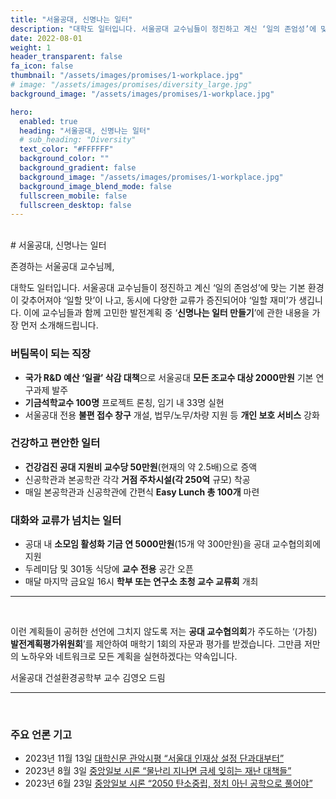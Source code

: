 ```yaml
---
title: "서울공대, 신명나는 일터"
description: "대학도 일터입니다. 서울공대 교수님들이 정진하고 계신 ‘일의 존엄성’에 맞는 기본 환경이 갖추어져야 ‘일할 맛’이 나고, 동시에 다양한 교류가 증진되어야 ‘일할 재미’가 생깁니다."
date: 2022-08-01
weight: 1
header_transparent: false
fa_icon: false
thumbnail: "/assets/images/promises/1-workplace.jpg"
# image: "/assets/images/promises/diversity_large.jpg"
background_image: "/assets/images/promises/1-workplace.jpg"

hero:
  enabled: true
  heading: "서울공대, 신명나는 일터"
  # sub_heading: "Diversity"
  text_color: "#FFFFFF"
  background_color: ""
  background_gradient: false
  background_image: "/assets/images/promises/1-workplace.jpg"
  background_image_blend_mode: false
  fullscreen_mobile: false
  fullscreen_desktop: false
---
```


<br>
# 서울공대, 신명나는 일터

존경하는 서울공대 교수님께,

대학도 일터입니다. 서울공대 교수님들이 정진하고 계신 ‘일의 존엄성’에 맞는 기본 환경이 갖추어져야 ‘일할 맛’이 나고, 동시에 다양한 교류가 증진되어야 ‘일할 재미’가 생깁니다. 이에 교수님들과 함께 고민한 발전계획 중 ‘<b>신명나는 일터 만들기</b>’에 관한 내용을 가장 먼저 소개해드립니다.

### 버팀목이 되는 직장

- <b>국가 R&D 예산 ‘일괄’ 삭감 대책</b>으로 서울공대 <b>모든 조교수 대상 2000만원</b> 기본 연구과제 발주
- <b>기금석학교수 100명</b> 프로젝트 론칭, 임기 내 33명 실현
- 서울공대 전용 <b>불편 접수 창구</b> 개설, 법무/노무/차량 지원 등 <b>개인 보호 서비스</b> 강화

### 건강하고 편안한 일터

- <b>건강검진 공대 지원비 교수당 50만원</b>(현재의 약 2.5배)으로 증액
- 신공학관과 본공학관 각각 <b>거점 주차시설(각 250억</b> 규모) 착공
- 매일 본공학관과 신공학관에 간편식 <b>Easy Lunch 총 100개</b> 마련


### 대화와 교류가 넘치는 일터

- 공대 내 <b>소모임 활성화 기금 연 5000만원</b>(15개 약 300만원)을 공대 교수협의회에 지원
- 두레미담 및 301동 식당에 <b>교수 전용</b> 공간 오픈
- 매달 마지막 금요일 16시 <b>학부 또는 연구소 초청 교수 교류회</b> 개최

---

<br>

이런 계획들이 공허한 선언에 그치지 않도록 저는 <b>공대 교수협의회</b>가 주도하는 ‘(가칭) <b>발전계획평가위원회</b>’를 제안하여 매학기 1회의 자문과 평가를 받겠습니다. 그만큼 저만의 노하우와 네트워크로 모든 계획을 실현하겠다는 약속입니다.

서울공대 건설환경공학부 교수 김영오 드림

---

<br>

### 주요 언론 기고  

- 2023년 11월 13일 <a href="https://www.snunews.com/news/articleView.html?idxno=32535" target="_blank">대학신문 관악시평 “서울대 인재상 설정 단과대부터”</a>
- 2023년 8월 3일 <a href="https://www.joongang.co.kr/article/25182164#home" target="_blank">중앙일보 시론 “물난리 지나면 금세 잊히는 재난 대책들”</a>
- 2023년 6월 23일 <a href="https://www.joongang.co.kr/article/25169995#home" target="_blank">중앙일보 시론 “2050 탄소중립, 정치 아닌 공학으로 풀어야”</a>